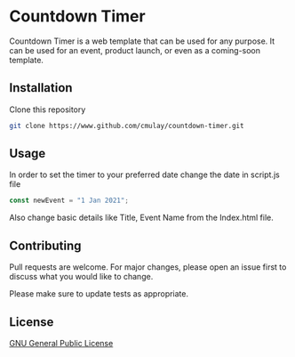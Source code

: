# Countdown Timer

Countdown Timer is a web template that can be used for any purpose.
It can be used for an event, product launch, or even as a coming-soon template.

## Installation

Clone this repository

```bash
git clone https://www.github.com/cmulay/countdown-timer.git
```

## Usage

In order to set the timer to your preferred date change the date in script.js file

```javascript
const newEvent = "1 Jan 2021";
```

Also change basic details like Title, Event Name from the Index.html file.

## Contributing

Pull requests are welcome. For major changes, please open an issue first to discuss what you would like to change.

Please make sure to update tests as appropriate.

## License

[GNU General Public License](https://github.com/cmulay/Countdown-Timer/blob/master/LICENSE)
